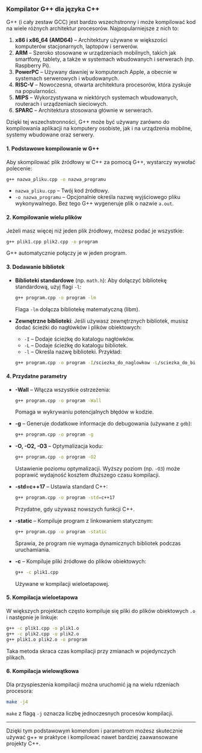 ### Kompilator G++ dla języka C++

G++ (i cały zestaw GCC) jest bardzo wszechstronny i może kompilować kod na wiele różnych architektur procesorów. Najpopularniejsze z nich to:

1. **x86 i x86_64 (AMD64)** – Architektury używane w większości komputerów stacjonarnych, laptopów i serwerów.
2. **ARM** – Szeroko stosowane w urządzeniach mobilnych, takich jak smartfony, tablety, a także w systemach wbudowanych i serwerach (np. Raspberry Pi).
3. **PowerPC** – Używany dawniej w komputerach Apple, a obecnie w systemach serwerowych i wbudowanych.
4. **RISC-V** – Nowoczesna, otwarta architektura procesorów, która zyskuje na popularności.
5. **MIPS** – Wykorzystywana w niektórych systemach wbudowanych, routerach i urządzeniach sieciowych.
6. **SPARC** – Architektura stosowana głównie w serwerach.

Dzięki tej wszechstronności, G++ może być używany zarówno do kompilowania aplikacji na komputery osobiste, jak i na urządzenia mobilne, systemy wbudowane oraz serwery.

#### 1. **Podstawowe kompilowanie w G++**
Aby skompilować plik źródłowy w C++ za pomocą G++, wystarczy wywołać polecenie:
```bash
g++ nazwa_pliku.cpp -o nazwa_programu
```
- `nazwa_pliku.cpp` – Twój kod źródłowy.
- `-o nazwa_programu` – Opcjonalnie określa nazwę wyjściowego pliku wykonywalnego. Bez tego G++ wygeneruje plik o nazwie `a.out`.

#### 2. **Kompilowanie wielu plików**
Jeżeli masz więcej niż jeden plik źródłowy, możesz podać je wszystkie:
```bash
g++ plik1.cpp plik2.cpp -o program
```
G++ automatycznie połączy je w jeden program.

#### 3. **Dodawanie bibliotek**
- **Biblioteki standardowe** (np. `math.h`):
  Aby dołączyć bibliotekę standardową, użyj flagi `-l`:
  ```bash
  g++ program.cpp -o program -lm
  ```
  Flaga `-lm` dołącza bibliotekę matematyczną (libm).

- **Zewnętrzne biblioteki**:
  Jeśli używasz zewnętrznych bibliotek, musisz dodać ścieżki do nagłówków i plików obiektowych:
  - `-I` – Dodaje ścieżkę do katalogu nagłówków.
  - `-L` – Dodaje ścieżkę do katalogu bibliotek.
  - `-l` – Określa nazwę biblioteki.
  Przykład:
  ```bash
  g++ program.cpp -o program -I/sciezka_do_naglowkow -L/sciezka_do_bibliotek -lnazwa_biblioteki
  ```

#### 4. **Przydatne parametry**
- **-Wall** – Włącza wszystkie ostrzeżenia:
  ```bash
  g++ program.cpp -o program -Wall
  ```
  Pomaga w wykrywaniu potencjalnych błędów w kodzie.

- **-g** – Generuje dodatkowe informacje do debugowania (używane z `gdb`):
  ```bash
  g++ program.cpp -o program -g
  ```

- **-O, -O2, -O3** – Optymalizacja kodu:
  ```bash
  g++ program.cpp -o program -O2
  ```
  Ustawienie poziomu optymalizacji. Wyższy poziom (np. `-O3`) może poprawić wydajność kosztem dłuższego czasu kompilacji.

- **-std=c++17** – Ustawia standard C++:
  ```bash
  g++ program.cpp -o program -std=c++17
  ```
  Przydatne, gdy używasz nowszych funkcji C++.

- **-static** – Kompiluje program z linkowaniem statycznym:
  ```bash
  g++ program.cpp -o program -static
  ```
  Sprawia, że program nie wymaga dynamicznych bibliotek podczas uruchamiania.

- **-c** – Kompiluje pliki źródłowe do plików obiektowych:
  ```bash
  g++ -c plik1.cpp
  ```
  Używane w kompilacji wieloetapowej.

#### 5. **Kompilacja wieloetapowa**
W większych projektach często kompiluje się pliki do plików obiektowych `.o` i następnie je linkuje:
```bash
g++ -c plik1.cpp -o plik1.o
g++ -c plik2.cpp -o plik2.o
g++ plik1.o plik2.o -o program
```
Taka metoda skraca czas kompilacji przy zmianach w pojedynczych plikach.

#### 6. **Kompilacja wielowątkowa**
Dla przyspieszenia kompilacji można uruchomić ją na wielu rdzeniach procesora:
```bash
make -j4
```
`make` z flagą `-j` oznacza liczbę jednoczesnych procesów kompilacji.

---

Dzięki tym podstawowym komendom i parametrom możesz skutecznie używać g++ w praktyce i kompilować nawet bardziej zaawansowane projekty C++.

